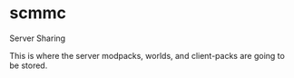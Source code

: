 # scmmc
Server Sharing

This is where the server modpacks, worlds, and client-packs are going to be stored.
